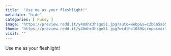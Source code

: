 ```yaml
---
title:  "Use me as your fleshlight!"
metadate: "hide"
categories: [ Pussy ]
image: "https://preview.redd.it/y40mhc3hsgo51.jpg?auto=webp&s=c2b6a5a65b6f15b1b28eceb075190749283b6ee1"
thumb: "https://preview.redd.it/y40mhc3hsgo51.jpg?width=1080&crop=smart&auto=webp&s=35f968a7f22979366da1401030761ff1d2bac783"
visit: ""
---
```

Use me as your fleshlight!
